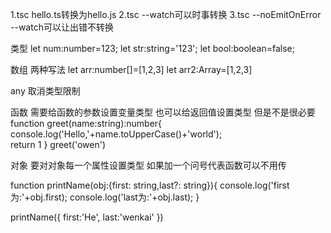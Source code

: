 1.tsc hello.ts转换为hello.js
2.tsc --watch可以时事转换
3.tsc --noEmitOnError --watch可以让出错不转换


类型
let num:number=123;
let str:string='123';
let bool:boolean=false;

数组
两种写法
let arr:number[]=[1,2,3]
let arr2:Array<number>=[1,2,3]

any
取消类型限制

函数
需要给函数的参数设置变量类型 也可以给返回值设置类型 但是不是很必要
function greet(name:string):number{
    console.log('Hello,'+name.toUpperCase()+'world');   
    return 1
}
greet('owen')


对象
要对对象每一个属性设置类型 如果加一个问号代表函数可以不用传

function printName(obj:{first: string,last?: string}){
    console.log('first为:'+obj.first);
    console.log('last为:'+obj.last);
}

printName({
    first:'He',
    last:'wenkai'
})
